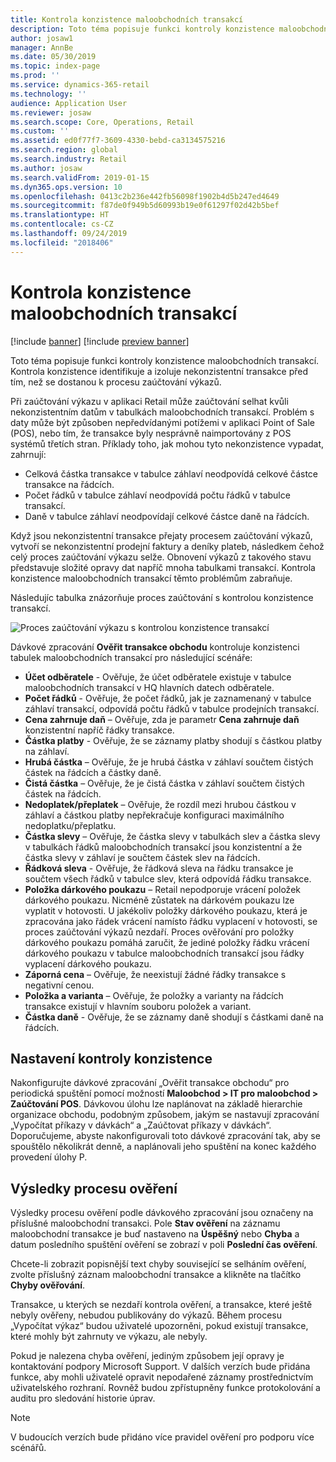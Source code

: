 ```yaml
---
title: Kontrola konzistence maloobchodních transakcí
description: Toto téma popisuje funkci kontroly konzistence maloobchodních transakcí v aplikaci Dynamics 365 Retail.
author: josaw1
manager: AnnBe
ms.date: 05/30/2019
ms.topic: index-page
ms.prod: ''
ms.service: dynamics-365-retail
ms.technology: ''
audience: Application User
ms.reviewer: josaw
ms.search.scope: Core, Operations, Retail
ms.custom: ''
ms.assetid: ed0f77f7-3609-4330-bebd-ca3134575216
ms.search.region: global
ms.search.industry: Retail
ms.author: josaw
ms.search.validFrom: 2019-01-15
ms.dyn365.ops.version: 10
ms.openlocfilehash: 0413c2b236e442fb56098f1902b4d5b247ed4649
ms.sourcegitcommit: f87de0f949b5d60993b19e0f61297f02d42b5bef
ms.translationtype: HT
ms.contentlocale: cs-CZ
ms.lasthandoff: 09/24/2019
ms.locfileid: "2018406"
---
```

# <a name="retail-transaction-consistency-checker"></a>Kontrola konzistence maloobchodních transakcí


[!include [banner](includes/banner.md)]
[!include [preview banner](includes/preview-banner.md)]

Toto téma popisuje funkci kontroly konzistence maloobchodních transakcí. Kontrola konzistence identifikuje a izoluje nekonzistentní transakce před tím, než se dostanou k procesu zaúčtování výkazů.

Při zaúčtování výkazu v aplikaci Retail může zaúčtování selhat kvůli nekonzistentním datům v tabulkách maloobchodních transakcí. Problém s daty může být způsoben nepředvídanými potížemi v aplikaci Point of Sale (POS), nebo tím, že transakce byly nesprávně naimportovány z POS systémů třetích stran. Příklady toho, jak mohou tyto nekonzistence vypadat, zahrnují: 

- Celková částka transakce v tabulce záhlaví neodpovídá celkové částce transakce na řádcích.
- Počet řádků v tabulce záhlaví neodpovídá počtu řádků v tabulce transakcí.
- Daně v tabulce záhlaví neodpovídají celkové částce daně na řádcích. 

Když jsou nekonzistentní transakce přejaty procesem zaúčtování výkazů, vytvoří se nekonzistentní prodejní faktury a deníky plateb, následkem čehož celý proces zaúčtování výkazu selže. Obnovení výkazů z takového stavu představuje složité opravy dat napříč mnoha tabulkami transakcí. Kontrola konzistence maloobchodních transakcí těmto problémům zabraňuje.

Následujíc tabulka znázorňuje proces zaúčtování s kontrolou konzistence transakcí.

![Proces zaúčtování výkazu s kontrolou konzistence transakcí](./media/validchecker.png "Proces zaúčtování výkazu s kontrolou konzistence transakcí")

Dávkové zpracování **Ověřit transakce obchodu** kontroluje konzistenci tabulek maloobchodních transakcí pro následující scénáře:

- **Účet odběratele** - Ověřuje, že účet odběratele existuje v tabulce maloobchodních transakcí v HQ hlavních datech odběratele.
- **Počet řádků** - Ověřuje, že počet řádků, jak je zaznamenaný v tabulce záhlaví transakcí, odpovídá počtu řádků v tabulce prodejních transakcí.
- **Cena zahrnuje daň** – Ověřuje, zda je parametr **Cena zahrnuje daň** konzistentní napříč řádky transakce.
- **Částka platby** - Ověřuje, že se záznamy platby shodují s částkou platby na záhlaví.
- **Hrubá částka** – Ověřuje, že je hrubá částka v záhlaví součtem čistých částek na řádcích a částky daně.
- **Čistá částka** – Ověřuje, že je čistá částka v záhlaví součtem čistých částek na řádcích.
- **Nedoplatek/přeplatek** – Ověřuje, že rozdíl mezi hrubou částkou v záhlaví a částkou platby nepřekračuje konfiguraci maximálního nedoplatku/přeplatku.
- **Částka slevy** – Ověřuje, že částka slevy v tabulkách slev a částka slevy v tabulkách řádků maloobchodních transakcí jsou konzistentní a že částka slevy v záhlaví je součtem částek slev na řádcích.
- **Řádková sleva** - Ověřuje, že řádková sleva na řádku transakce je součtem všech řádků v tabulce slev, která odpovídá řádku transakce.
- **Položka dárkového poukazu** – Retail nepodporuje vrácení položek dárkového poukazu. Nicméně zůstatek na dárkovém poukazu lze vyplatit v hotovosti. U jakékoliv položky dárkového poukazu, která je zpracována jako řádek vrácení namísto řádku vyplacení v hotovosti, se proces zaúčtování výkazů nezdaří. Proces ověřování pro položky dárkového poukazu pomáhá zaručit, že jediné položky řádku vrácení dárkového poukazu v tabulce maloobchodních transakcí jsou řádky vyplacení dárkového poukazu.
- **Záporná cena** – Ověřuje, že neexistují žádné řádky transakce s negativní cenou.
- **Položka a varianta** – Ověřuje, že položky a varianty na řádcích transakce existují v hlavním souboru položek a variant.
- **Částka daně** - Ověřuje, že se záznamy daně shodují s částkami daně na řádcích. 

## <a name="set-up-the-consistency-checker"></a>Nastavení kontroly konzistence

Nakonfigurujte dávkové zpracování „Ověřit transakce obchodu“ pro periodická spuštění pomocí možností **Maloobchod \> IT pro maloobchod \> Zaúčtování POS**. Dávkovou úlohu lze naplánovat na základě hierarchie organizace obchodu, podobným způsobem, jakým se nastavují zpracování „Vypočítat příkazy v dávkách“ a „Zaúčtovat příkazy v dávkách“. Doporučujeme, abyste nakonfigurovali toto dávkové zpracování tak, aby se spouštělo několikrát denně, a naplánovali jeho spuštění na konec každého provedení úlohy P.

## <a name="results-of-validation-process"></a>Výsledky procesu ověření

Výsledky procesu ověření podle dávkového zpracování jsou označeny na příslušné maloobchodní transakci. Pole **Stav ověření** na záznamu maloobchodní transakce je buď nastaveno na **Úspěšný** nebo **Chyba** a datum posledního spuštění ověření se zobrazí v poli **Poslední čas ověření**.

Chcete-li zobrazit popisnější text chyby související se selháním ověření, zvolte příslušný záznam maloobchodní transakce a klikněte na tlačítko **Chyby ověřování**.

Transakce, u kterých se nezdaří kontrola ověření, a transakce, které ještě nebyly ověřeny, nebudou publikovány do výkazů. Během procesu „Vypočítat výkaz“ budou uživatelé upozorněni, pokud existují transakce, které mohly být zahrnuty ve výkazu, ale nebyly.

Pokud je nalezena chyba ověření, jediným způsobem její opravy je kontaktování podpory Microsoft Support. V dalších verzích bude přidána funkce, aby mohli uživatelé opravit nepodařené záznamy prostřednictvím uživatelského rozhraní. Rovněž budou zpřístupněny funkce protokolování a auditu pro sledování historie úprav.

> [!NOTE]
> V budoucích verzích bude přidáno více pravidel ověření pro podporu více scénářů.
